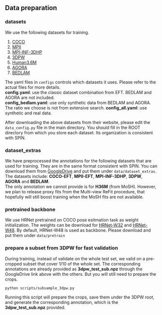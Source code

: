 ## Data preparation

### datasets
We use the following datasets for training. 
1. [COCO](http://cocodataset.org/#home)
2. [MPII](http://human-pose.mpi-inf.mpg.de)
3. [MPI-INF-3DHP](http://gvv.mpi-inf.mpg.de/3dhp-dataset/)
4. [3DPW](https://virtualhumans.mpi-inf.mpg.de/3DPW/)
5. [Human3.6M](http://vision.imar.ro/human3.6m/description.php)
6. [AGORA](https://agora.is.tue.mpg.de)
7. [BEDLAM](https://bedlam.is.tue.mpg.de) <br>

The yaml files in `configs` controls which datasets it uses. Please refer to the actual files for more details. <br>
**config.yaml**: use the classic dataset combination from EFT. BEDLAM and AGORA are not included. <br>
**config_bedlam.yaml**: use only synthetic data from BEDLAM and AGORA. The ratio we choose is not from extensive search.
**config_all.yaml**: use synthetic and real data. <br>

After downloading the above datasets from their website, please edit the `data_config.py` file in the main directory. You should fill in the ROOT directory from which you store each dataset. Its organization is consistent with SPIN.


### dataset_extras
We have preprocessed the annotations for the following datasets that are used for training. They are in the same format consistent with SPIN. You can download them from [GoogleDrive](https://drive.google.com/drive/folders/15VPl12vRTkMD-mJzbRJUokKP-Kb0eDM_?usp=share_link) and put them under `data/dataset_extras`.<br>
The datasets include: **COCO-EFT**, **MPII-EFT**, **MPI-INF-3DHP**, **3DPW**, **AGORA** and **BEDLAM**. <br>
The only annotation we cannot provide is for **H36M** (from MoSH). However, we plan to release proxy fits from the Multi-view ReFit procedure, that hopefully will still boost training when the MoSH fits are not available. 

### pretrained backbone
We use HRNet pretrained on COCO pose esitmation task as weight initialization. The weights can be download for [HRNet-W32](https://drive.google.com/file/d/1zYC7go9EV0XaSlSBjMaiyE_4TcHc_S38/view?usp=share_link) and [HRNet-W48](https://drive.google.com/file/d/15T2XqPjW7Ex0uyC1miGVYUv7ULOxIyJI/view?usp=share_link). By default, HRNet-W48 is used as backbone. Please download and put them under `data/pretrain`

### prepare a subset from 3DPW for fast validation
During training, instead of validate on the whole test set, we valid on a pre-cropped subset that cover 1/10 of the whole set. The corresponding annotations are already provided as **3dpw_test_sub.npz** through the GoogleDrive link above with the others. But you will still need to prepare the crops. 
```
python scripts/subsample_3dpw.py
```
Running this script will prepare the crops, save them under the 3DPW root, and generate the corresponding annotation, which is the **3dpw_test_sub.npz** provided.
